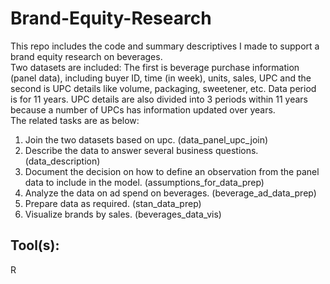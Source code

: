 # Brand-Equity-Research

This repo includes the code and summary descriptives I made to support a brand equity research on beverages. <br/>
Two datasets are included: The first is beverage purchase information (panel data), including buyer ID, time (in week), units, sales, UPC and the second is UPC details like volume, packaging, sweetener, etc. Data period is for 11 years. UPC details are also divided into 3 periods within 11 years because a number of UPCs has information updated over years.<br/>
The related tasks are as below:<br/>
1. Join the two datasets based on upc. (data_panel_upc_join)
2. Describe the data to answer several business questions. (data_description)
3. Document the decision on how to define an observation from the panel data to include in the model. (assumptions_for_data_prep)
4. Analyze the data on ad spend on beverages. (beverage_ad_data_prep)
5. Prepare data as required. (stan_data_prep)
6. Visualize brands by sales. (beverages_data_vis)

## Tool(s):
R
